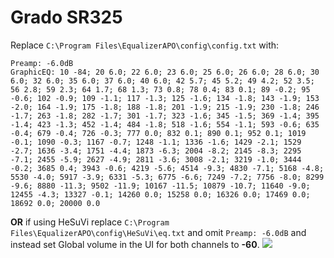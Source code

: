# Grado SR325
Replace `C:\Program Files\EqualizerAPO\config\config.txt` with:
```
Preamp: -6.0dB
GraphicEQ: 10 -84; 20 6.0; 22 6.0; 23 6.0; 25 6.0; 26 6.0; 28 6.0; 30 6.0; 32 6.0; 35 6.0; 37 6.0; 40 6.0; 42 5.7; 45 5.2; 49 4.2; 52 3.5; 56 2.8; 59 2.3; 64 1.7; 68 1.3; 73 0.8; 78 0.4; 83 0.1; 89 -0.2; 95 -0.6; 102 -0.9; 109 -1.1; 117 -1.3; 125 -1.6; 134 -1.8; 143 -1.9; 153 -2.0; 164 -1.9; 175 -1.8; 188 -1.8; 201 -1.9; 215 -1.9; 230 -1.8; 246 -1.7; 263 -1.8; 282 -1.7; 301 -1.7; 323 -1.6; 345 -1.5; 369 -1.4; 395 -1.4; 423 -1.3; 452 -1.4; 484 -1.8; 518 -1.6; 554 -1.1; 593 -0.6; 635 -0.4; 679 -0.4; 726 -0.3; 777 0.0; 832 0.1; 890 0.1; 952 0.1; 1019 -0.1; 1090 -0.3; 1167 -0.7; 1248 -1.1; 1336 -1.6; 1429 -2.1; 1529 -2.7; 1636 -3.4; 1751 -4.4; 1873 -6.3; 2004 -8.2; 2145 -8.3; 2295 -7.1; 2455 -5.9; 2627 -4.9; 2811 -3.6; 3008 -2.1; 3219 -1.0; 3444 -0.2; 3685 0.4; 3943 -0.6; 4219 -5.6; 4514 -9.3; 4830 -7.1; 5168 -4.8; 5530 -4.0; 5917 -3.9; 6331 -5.3; 6775 -6.6; 7249 -7.2; 7756 -8.0; 8299 -9.6; 8880 -11.3; 9502 -11.9; 10167 -11.5; 10879 -10.7; 11640 -9.0; 12455 -4.3; 13327 -0.1; 14260 0.0; 15258 0.0; 16326 0.0; 17469 0.0; 18692 0.0; 20000 0.0
```
**OR** if using HeSuVi replace `C:\Program Files\EqualizerAPO\config\HeSuVi\eq.txt` and omit `Preamp: -6.0dB` and instead set Global volume in the UI for both channels to **-60**.
![](https://raw.githubusercontent.com/jaakkopasanen/AutoEq/master/results/Innerfidelity%202017/headphoncecom/onear/Grado%20SR325/Grado%20SR325.png)